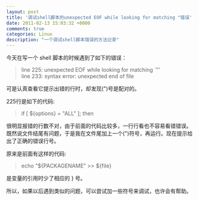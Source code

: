 ```yaml
---
layout: post
title: '调试shell脚本的unexpected EOF while looking for matching "错误'
date: 2011-02-13 15:03:32 +0000
comments: true
categories: Linux
description: "一个调试shell脚本错误的方法记录"
---
```


今天在写一个 shell 脚本的时候遇到了如下的错误：   
> line 225: unexpected EOF while looking for matching `”‘   
> line 233: syntax error: unexpected end of file   
   
可是认真查看它提示出错的行时，却发现(")号是配对的。  
<!-- more -->
   
225行是如下的代码:   
> if [ ${options} = "ALL" ]; then   
   
很明显报错的行数不对，由于前面的代码比较多，一行行看也不容易看错错误。   
既然说文件结尾有问题，于是我在文件尾加上一个(")符号，再运行。现在提示给出了正确的错误行号。   
   
原来是前面有这样的代码:
> echo "${PACKAGENAME" >> ${file}    
   
是变量的引用时少了相应的 } 号。   
   
所以，如果以后遇到类似的问题，可以尝试加一些符号来调试，也许会有帮助。